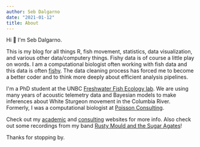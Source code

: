 ```yaml
---
author: Seb Dalgarno
date: "2021-01-12"
title: About 
---
```


Hi :wave: I'm Seb Dalgarno. 

This is my blog for all things R, fish movement, statistics, data visualization, and various other data/computery things. Fishy data is of course a little play on words. I am a computational biologist often working with fish data and this data is often [fishy](https://dictionary.cambridge.org/dictionary/english/fishy). The data cleaning process has forced me to become a better coder and to think more deeply about efficient analysis pipelines.

I'm a PhD student at the UNBC [Freshwater Fish Ecology lab](https://www.ffishlab.ca/). We are using many years of acoustic telemetry data and Bayesian models to make inferences about White Sturgeon movement in the Columbia River. Formerly, I was a computational biologist at [Poisson Consulting](https://www.poissonconsulting.ca). 

Check out my [academic](htpps://www.sebdalgarno.netlify.app) and [consulting](https://www.northbeachconsulting.ca/) websites for more info. Also check out some recordings from my band [Rusty Mould and the Sugar Agates](https://rustymouldandthesugaragates.bandcamp.com/)!

Thanks for stopping by.